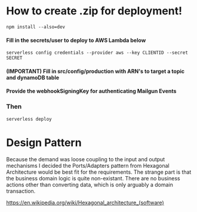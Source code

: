 # How to create .zip for deployment!

```
npm install --also=dev
```

#### Fill in the secrets/user to deploy to AWS Lambda below
```
serverless config credentials --provider aws --key CLIENTID --secret SECRET
```


#### (IMPORTANT) Fill in src/config/production with ARN's to target a topic and dynamoDB table 
####  Provide the webhookSigningKey for authenticating Mailgun Events


### Then
```
serverless deploy
```


# Design Pattern
Because the demand was loose coupling to the input and output mechanisms I decided the Ports/Adapters pattern from Hexagonal Architecture would be best fit for the requirements. The strange part is that the business domain logic is quite non-existant. There are no business actions other than converting data, which is only arguably a domain transaction.

https://en.wikipedia.org/wiki/Hexagonal_architecture_(software)
